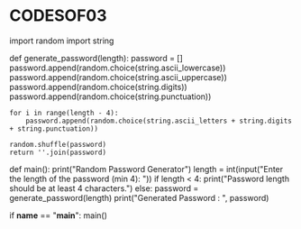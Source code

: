 # CODESOF03
import random
import string

def generate_password(length):
    password = []
    password.append(random.choice(string.ascii_lowercase))
    password.append(random.choice(string.ascii_uppercase))
    password.append(random.choice(string.digits))
    password.append(random.choice(string.punctuation))

    for i in range(length - 4):
        password.append(random.choice(string.ascii_letters + string.digits + string.punctuation))

    random.shuffle(password)
    return ''.join(password)

def main():
    print("Random Password Generator")
    length = int(input("Enter the length of the password (min 4): "))
    if length < 4:
        print("Password length should be at least 4 characters.")
    else:
        password = generate_password(length)
        print("Generated Password : ", password)

if __name__ == "__main__":
    main()
    

